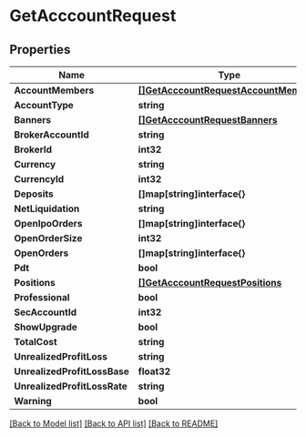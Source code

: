 # GetAcccountRequest

## Properties

Name | Type | Description | Notes
------------ | ------------- | ------------- | -------------
**AccountMembers** | [**[]GetAcccountRequestAccountMembers**](GetAcccountRequest_accountMembers.md) |  | [optional] 
**AccountType** | **string** |  | [optional] 
**Banners** | [**[]GetAcccountRequestBanners**](GetAcccountRequest_banners.md) |  | [optional] 
**BrokerAccountId** | **string** |  | [optional] 
**BrokerId** | **int32** |  | [optional] 
**Currency** | **string** |  | [optional] 
**CurrencyId** | **int32** |  | [optional] 
**Deposits** | **[]map[string]interface{}** |  | [optional] 
**NetLiquidation** | **string** |  | [optional] 
**OpenIpoOrders** | **[]map[string]interface{}** |  | [optional] 
**OpenOrderSize** | **int32** |  | [optional] 
**OpenOrders** | **[]map[string]interface{}** |  | [optional] 
**Pdt** | **bool** |  | [optional] 
**Positions** | [**[]GetAcccountRequestPositions**](GetAcccountRequest_positions.md) |  | [optional] 
**Professional** | **bool** |  | [optional] 
**SecAccountId** | **int32** |  | [optional] 
**ShowUpgrade** | **bool** |  | [optional] 
**TotalCost** | **string** |  | [optional] 
**UnrealizedProfitLoss** | **string** |  | [optional] 
**UnrealizedProfitLossBase** | **float32** |  | [optional] 
**UnrealizedProfitLossRate** | **string** |  | [optional] 
**Warning** | **bool** |  | [optional] 

[[Back to Model list]](../README.md#documentation-for-models) [[Back to API list]](../README.md#documentation-for-api-endpoints) [[Back to README]](../README.md)


